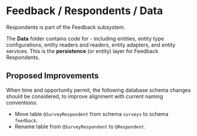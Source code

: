 # Feedback / Respondents / Data

Respondents is part of the Feedback subsystem.
  
The **Data** folder contains code for - including entities, entity type configurations, entity readers and readers, entity adapters, and entity services. This is the **persistence** (or entity) layer for Feedback Respondents.

## Proposed Improvements

When time and opportunity permit, the following database schema changes should be considered, to improve alignment with current naming conventions:

* Move table `QSurveyRespondent` from schema `surveys` to schema `feedback`.
* Rename table from `QSurveyRespondent` to `QRespondent`.
